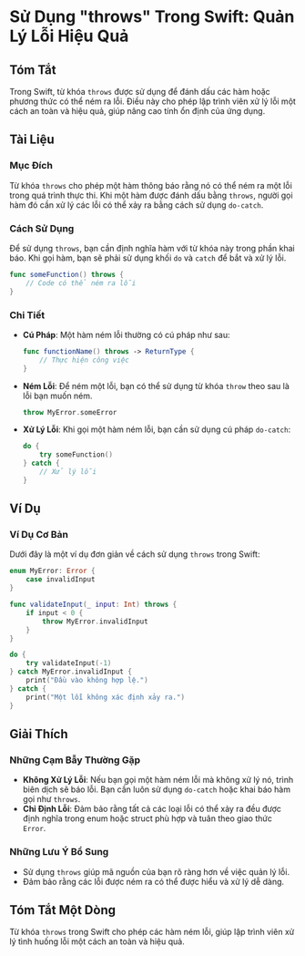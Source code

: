 <!--
Meta Description: # Sử Dụng "throws" Trong Swift: Quản Lý Lỗi Hiệu Quả ## Tóm Tắt Trong Swift, từ khóa `throws` được sử dụng để đánh dấu các hàm hoặc phương thức có thể...
Meta Keywords: lỗi, dụng, throws, một, hàm
-->

# Sử Dụng "throws" Trong Swift: Quản Lý Lỗi Hiệu Quả

## Tóm Tắt
Trong Swift, từ khóa `throws` được sử dụng để đánh dấu các hàm hoặc phương thức có thể ném ra lỗi. Điều này cho phép lập trình viên xử lý lỗi một cách an toàn và hiệu quả, giúp nâng cao tính ổn định của ứng dụng.

## Tài Liệu
### Mục Đích
Từ khóa `throws` cho phép một hàm thông báo rằng nó có thể ném ra một lỗi trong quá trình thực thi. Khi một hàm được đánh dấu bằng `throws`, người gọi hàm đó cần xử lý các lỗi có thể xảy ra bằng cách sử dụng `do-catch`.

### Cách Sử Dụng
Để sử dụng `throws`, bạn cần định nghĩa hàm với từ khóa này trong phần khai báo. Khi gọi hàm, bạn sẽ phải sử dụng khối `do` và `catch` để bắt và xử lý lỗi.

```swift
func someFunction() throws {
    // Code có thể ném ra lỗi
}
```

### Chi Tiết
- **Cú Pháp**: Một hàm ném lỗi thường có cú pháp như sau:
  ```swift
  func functionName() throws -> ReturnType {
      // Thực hiện công việc
  }
  ```
- **Ném Lỗi**: Để ném một lỗi, bạn có thể sử dụng từ khóa `throw` theo sau là lỗi bạn muốn ném.
  ```swift
  throw MyError.someError
  ```
- **Xử Lý Lỗi**: Khi gọi một hàm ném lỗi, bạn cần sử dụng cú pháp `do-catch`:
  ```swift
  do {
      try someFunction()
  } catch {
      // Xử lý lỗi
  }
  ```

## Ví Dụ
### Ví Dụ Cơ Bản
Dưới đây là một ví dụ đơn giản về cách sử dụng `throws` trong Swift:

```swift
enum MyError: Error {
    case invalidInput
}

func validateInput(_ input: Int) throws {
    if input < 0 {
        throw MyError.invalidInput
    }
}

do {
    try validateInput(-1)
} catch MyError.invalidInput {
    print("Đầu vào không hợp lệ.")
} catch {
    print("Một lỗi không xác định xảy ra.")
}
```

## Giải Thích
### Những Cạm Bẫy Thường Gặp
- **Không Xử Lý Lỗi**: Nếu bạn gọi một hàm ném lỗi mà không xử lý nó, trình biên dịch sẽ báo lỗi. Bạn cần luôn sử dụng `do-catch` hoặc khai báo hàm gọi như `throws`.
- **Chỉ Định Lỗi**: Đảm bảo rằng tất cả các loại lỗi có thể xảy ra đều được định nghĩa trong enum hoặc struct phù hợp và tuân theo giao thức `Error`.

### Những Lưu Ý Bổ Sung
- Sử dụng `throws` giúp mã nguồn của bạn rõ ràng hơn về việc quản lý lỗi.
- Đảm bảo rằng các lỗi được ném ra có thể được hiểu và xử lý dễ dàng.

## Tóm Tắt Một Dòng
Từ khóa `throws` trong Swift cho phép các hàm ném lỗi, giúp lập trình viên xử lý tình huống lỗi một cách an toàn và hiệu quả.